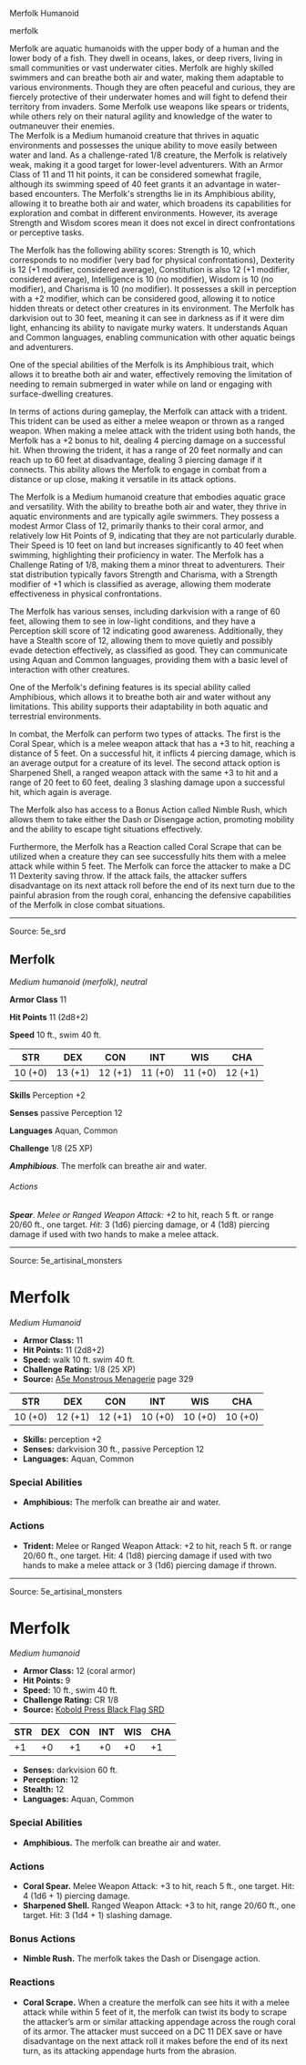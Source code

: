 <MonsterName/>Merfolk</MonsterName>
<CreatureType/>Humanoid</CreatureType>

<Subtype/>merfolk</Subtype>
<summary>Merfolk are aquatic humanoids with the upper body of a human and the lower body of a fish. They dwell in oceans, lakes, or deep rivers, living in small communities or vast underwater cities. Merfolk are highly skilled swimmers and can breathe both air and water, making them adaptable to various environments. Though they are often peaceful and curious, they are fiercely protective of their underwater homes and will fight to defend their territory from invaders. Some Merfolk use weapons like spears or tridents, while others rely on their natural agility and knowledge of the water to outmaneuver their enemies.</summary>

<summary>The Merfolk is a Medium humanoid creature that thrives in aquatic environments and possesses the unique ability to move easily between water and land. As a challenge-rated 1/8 creature, the Merfolk is relatively weak, making it a good target for lower-level adventurers. With an Armor Class of 11 and 11 hit points, it can be considered somewhat fragile, although its swimming speed of 40 feet grants it an advantage in water-based encounters. The Merfolk's strengths lie in its Amphibious ability, allowing it to breathe both air and water, which broadens its capabilities for exploration and combat in different environments. However, its average Strength and Wisdom scores mean it does not excel in direct confrontations or perceptive tasks.</summary>

<detail>

The Merfolk has the following ability scores: Strength is 10, which corresponds to no modifier (very bad for physical confrontations), Dexterity is 12 (+1 modifier, considered average), Constitution is also 12 (+1 modifier, considered average), Intelligence is 10 (no modifier), Wisdom is 10 (no modifier), and Charisma is 10 (no modifier). It possesses a skill in perception with a +2 modifier, which can be considered good, allowing it to notice hidden threats or detect other creatures in its environment. The Merfolk has darkvision out to 30 feet, meaning it can see in darkness as if it were dim light, enhancing its ability to navigate murky waters. It understands Aquan and Common languages, enabling communication with other aquatic beings and adventurers.

One of the special abilities of the Merfolk is its Amphibious trait, which allows it to breathe both air and water, effectively removing the limitation of needing to remain submerged in water while on land or engaging with surface-dwelling creatures.

In terms of actions during gameplay, the Merfolk can attack with a trident. This trident can be used as either a melee weapon or thrown as a ranged weapon. When making a melee attack with the trident using both hands, the Merfolk has a +2 bonus to hit, dealing 4 piercing damage on a successful hit. When throwing the trident, it has a range of 20 feet normally and can reach up to 60 feet at disadvantage, dealing 3 piercing damage if it connects. This ability allows the Merfolk to engage in combat from a distance or up close, making it versatile in its attack options.

The Merfolk is a Medium humanoid creature that embodies aquatic grace and versatility. With the ability to breathe both air and water, they thrive in aquatic environments and are typically agile swimmers. They possess a modest Armor Class of 12, primarily thanks to their coral armor, and relatively low Hit Points of 9, indicating that they are not particularly durable. Their Speed is 10 feet on land but increases significantly to 40 feet when swimming, highlighting their proficiency in water. The Merfolk has a Challenge Rating of 1/8, making them a minor threat to adventurers. Their stat distribution typically favors Strength and Charisma, with a Strength modifier of +1 which is classified as average, allowing them moderate effectiveness in physical confrontations.

The Merfolk has various senses, including darkvision with a range of 60 feet, allowing them to see in low-light conditions, and they have a Perception skill score of 12 indicating good awareness. Additionally, they have a Stealth score of 12, allowing them to move quietly and possibly evade detection effectively, as classified as good. They can communicate using Aquan and Common languages, providing them with a basic level of interaction with other creatures.

One of the Merfolk's defining features is its special ability called Amphibious, which allows it to breathe both air and water without any limitations. This ability supports their adaptability in both aquatic and terrestrial environments.

In combat, the Merfolk can perform two types of attacks. The first is the Coral Spear, which is a melee weapon attack that has a +3 to hit, reaching a distance of 5 feet. On a successful hit, it inflicts 4 piercing damage, which is an average output for a creature of its level. The second attack option is Sharpened Shell, a ranged weapon attack with the same +3 to hit and a range of 20 feet to 60 feet, dealing 3 slashing damage upon a successful hit, which again is average.

The Merfolk also has access to a Bonus Action called Nimble Rush, which allows them to take either the Dash or Disengage action, promoting mobility and the ability to escape tight situations effectively.

Furthermore, the Merfolk has a Reaction called Coral Scrape that can be utilized when a creature they can see successfully hits them with a melee attack while within 5 feet. The Merfolk can force the attacker to make a DC 11 Dexterity saving throw. If the attack fails, the attacker suffers disadvantage on its next attack roll before the end of its next turn due to the painful abrasion from the rough coral, enhancing the defensive capabilities of the Merfolk in close combat situations.</detail>



---

Source: 5e_srd

## Merfolk

*Medium humanoid (merfolk), neutral*

**Armor Class** 11

**Hit Points** 11 (2d8+2)

**Speed** 10 ft., swim 40 ft.

| STR     | DEX     | CON     | INT     | WIS     | CHA     |
|---------|---------|---------|---------|---------|---------|
| 10 (+0) | 13 (+1) | 12 (+1) | 11 (+0) | 11 (+0) | 12 (+1) |

**Skills** Perception +2

**Senses** passive Perception 12

**Languages** Aquan, Common

**Challenge** 1/8 (25 XP)

***Amphibious***. The merfolk can breathe air and water.

###### Actions

***Spear***. *Melee or Ranged Weapon Attack:* +2 to hit, reach 5 ft. or range 20/60 ft., one target. *Hit:* 3 (1d6) piercing damage, or 4 (1d8) piercing damage if used with two hands to make a melee attack.



---

Source: 5e_artisinal_monsters

# Merfolk

*Medium* *Humanoid*

- **Armor Class:** 11
- **Hit Points:** 11 (2d8+2)
- **Speed:** walk 10 ft. swim 40 ft.
- **Challenge Rating:** 1/8 (25 XP)
- **Source:** [A5e Monstrous Menagerie](https://enpublishingrpg.com/products/level-up-monstrous-menagerie-a5e) page 329

| STR | DEX | CON | INT | WIS | CHA |
| --- | --- | --- | --- | --- | --- |
| 10 (+0) | 12 (+1) | 12 (+1) | 10 (+0) | 10 (+0) | 10 (+0) |

- **Skills:** perception +2
- **Senses:** darkvision 30 ft., passive Perception 12
- **Languages:** Aquan, Common

### Special Abilities

- **Amphibious:** The merfolk can breathe air and water.

### Actions

- **Trident:** Melee or Ranged Weapon Attack: +2 to hit, reach 5 ft. or range 20/60 ft., one target. Hit: 4 (1d8) piercing damage if used with two hands to make a melee attack  or 3 (1d6) piercing damage if thrown.






---

Source: 5e_artisinal_monsters

# Merfolk

*Medium humanoid*

- **Armor Class:** 12 (coral armor)
- **Hit Points:** 9
- **Speed:** 10 ft., swim 40 ft.
- **Challenge Rating:** CR 1/8
- **Source:** [Kobold Press Black Flag SRD](https://koboldpress.com/black-flag-roleplaying/)

| STR | DEX | CON | INT | WIS | CHA |
| --- | --- | --- | --- | --- | --- |
| +1 | +0 | +1 | +0 | +0 | +1 |

- **Senses:** darkvision 60 ft.
- **Perception:** 12
- **Stealth:** 12
- **Languages:** Aquan, Common

### Special Abilities

- **Amphibious.** The merfolk can breathe air and water.

### Actions

- **Coral Spear.** Melee Weapon Attack: +3 to hit, reach 5 ft., one target. Hit: 4 (1d6 + 1) piercing damage.
- **Sharpened Shell.** Ranged Weapon Attack: +3 to hit, range 20/60 ft., one target. Hit: 3 (1d4 + 1) slashing damage.

### Bonus Actions

- **Nimble Rush.** The merfolk takes the Dash or Disengage action.

### Reactions

- **Coral Scrape.** When a creature the merfolk can see hits it with a melee attack while within 5 feet of it, the merfolk can twist its body to scrape the attacker’s arm or similar attacking appendage across the rough coral of its armor. The attacker must succeed on a DC 11 DEX save or have disadvantage on the next attack roll it makes before the end of its next turn, as its attacking appendage hurts from the abrasion.



